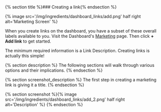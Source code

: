 
{% section title %}### Creating a link{% endsection %}

{% image src='/img/ingredients/dashboard_links/add.png' half right alt='Marketing Screen' %}

When you create links on the dashboard, you have a subset of these overall labels available to you. Visit the Dashboard's [Marketing](https://dashboard.branch.io/#/marketing) page. Then click **+ Add link** to get started.

The minimum required information is a Link Description. Creating links is actually this simple!


{% section description %}
The following sections will walk through various options and their implications.
{% endsection %}

{% section screenshot_description %}
The first step in creating a marketing link is giving it a title.
{% endsection %}

{% section screenshot %}{% image src='/img/ingredients/dashboard_links/add_2.png' half right alt='Description' %}
{% endsection %}
